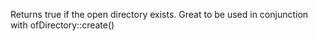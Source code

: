 Returns true if the open directory exists. Great to be used in conjunction with ofDirectory::create()
